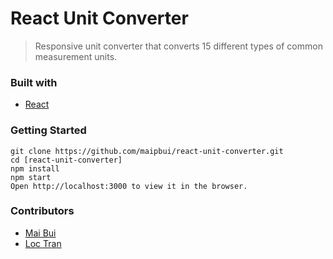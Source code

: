 # React Unit Converter

> Responsive unit converter that converts 15 different types of common measurement units.

### Built with

- [React](https://github.com/facebook/react)

### Getting Started

`git clone https://github.com/maipbui/react-unit-converter.git` <br>
`cd [react-unit-converter]` <br>
`npm install` <br>
`npm start` <br>
`Open http://localhost:3000 to view it in the browser.`

### Contributors
- [Mai Bui](https://github.com/maipbui)
- [Loc Tran](https://github.com/loctran15)


